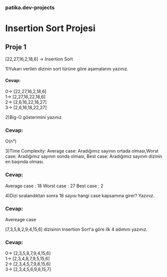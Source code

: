 ### patika.dev-projects

# Insertion Sort Projesi

## Proje 1

[22,27,16,2,18,6] -> Insertion Sort

1)Yukarı verilen dizinin sort türüne göre aşamalarını yazınız.

#### Cevap:

0-> [22,27,16,2,18,6] <br>
1-> [2,27,16,22,18,6] <br>
2-> [2,6,16,22,18,27] <br>
3-> [2,6,16,18,22,27] <br>

2)Big-O gösterimini yazınız.

### Cevap:
O(n²)

3)Time Complexity: Average case: Aradığımız sayının ortada olması,Worst case: Aradığımız sayının sonda olması, Best case: Aradığımız sayının dizinin en başında olması.

### Cevap:
Average case : 18
Worst case : 27
Best case : 2

4)Dizi sıralandıktan sonra 18 sayısı hangi case kapsamına girer? Yazınız.

### Cevap: 
Avereage case


[7,3,5,8,2,9,4,15,6] dizisinin Insertion Sort'a göre ilk 4 adımını yazınız.

### Cevap:
0-> [2,3,5,8,7,9,4,15,6] <br>
1-> [2,3,4,8,7,9,5,15,6] <br>
2-> [2,3,4,5,7,9,8,15,6] <br>
3-> [2,3,4,5,6,9,8,15,7] <br>
